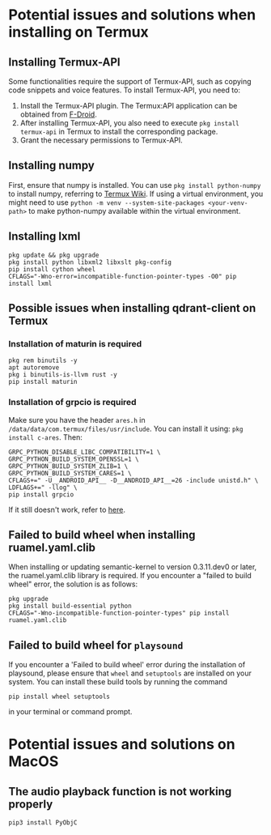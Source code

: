 # Potential issues and solutions when installing on Termux

## Installing Termux-API

Some functionalities require the support of Termux-API, such as copying code snippets and voice features.
To install Termux-API, you need to:
1. Install the Termux-API plugin. The Termux:API application can be obtained from [F-Droid](https://f-droid.org/en/packages/com.termux.api/).
2. After installing Termux-API, you also need to execute `pkg install termux-api` in Termux to install the corresponding package.
3. Grant the necessary permissions to Termux-API.

## Installing numpy

First, ensure that numpy is installed. You can use `pkg install python-numpy` to install numpy, referring to [Termux Wiki](https://wiki.termux.com/wiki/Python). If using a virtual environment, you might need to use `python -m venv --system-site-packages <your-venv-path>` to make python-numpy available within the virtual environment.

## Installing lxml

```
pkg update && pkg upgrade
pkg install python libxml2 libxslt pkg-config
pip install cython wheel
CFLAGS="-Wno-error=incompatible-function-pointer-types -O0" pip install lxml
```

## Possible issues when installing qdrant-client on Termux

### Installation of maturin is required

```
pkg rem binutils -y
apt autoremove
pkg i binutils-is-llvm rust -y
pip install maturin
```

### Installation of grpcio is required

Make sure you have the header `ares.h` in `/data/data/com.termux/files/usr/include`.
You can install it using: `pkg install c-ares`.
Then:

```
GRPC_PYTHON_DISABLE_LIBC_COMPATIBILITY=1 \
GRPC_PYTHON_BUILD_SYSTEM_OPENSSL=1 \
GRPC_PYTHON_BUILD_SYSTEM_ZLIB=1 \
GRPC_PYTHON_BUILD_SYSTEM_CARES=1 \
CFLAGS+=" -U__ANDROID_API__ -D__ANDROID_API__=26 -include unistd.h" \
LDFLAGS+=" -llog" \
pip install grpcio
```
If it still doesn't work, refer to [here](https://github.com/termux/termux-packages/issues/17583).

## Failed to build wheel when installing ruamel.yaml.clib

When installing or updating semantic-kernel to version 0.3.11.dev0 or later, the ruamel.yaml.clib library is required.
If you encounter a "failed to build wheel" error, the solution is as follows:
```
pkg upgrade
pkg install build-essential python
CFLAGS="-Wno-incompatible-function-pointer-types" pip install ruamel.yaml.clib
```

## Failed to build wheel for `playsound`

If you encounter a 'Failed to build wheel' error during the installation of playsound,
please ensure that `wheel` and `setuptools` are installed on your system.
You can install these build tools by running the command
```
pip install wheel setuptools
```
in your terminal or command prompt.


# Potential issues and solutions on MacOS

## The audio playback function is not working properly

```
pip3 install PyObjC
```
